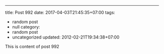 ---
title: Post 992
date: 2017-04-03T21:45:35+07:00
tags:
  - random post
  - null
category:
  - random post
  - uncategorized
updated: 2012-02-21T19:34:38+07:00

This is content of post 992